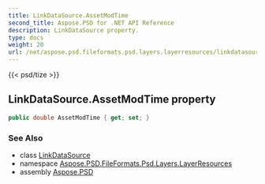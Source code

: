 ```yaml
---
title: LinkDataSource.AssetModTime
second_title: Aspose.PSD for .NET API Reference
description: LinkDataSource property. 
type: docs
weight: 20
url: /net/aspose.psd.fileformats.psd.layers.layerresources/linkdatasource/assetmodtime/
---
```

{{< psd/tize >}}
## LinkDataSource.AssetModTime property

```csharp
public double AssetModTime { get; set; }
```

### See Also

* class [LinkDataSource](../)
* namespace [Aspose.PSD.FileFormats.Psd.Layers.LayerResources](../../linkdatasource/)
* assembly [Aspose.PSD](../../../)


